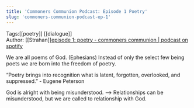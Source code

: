 ```yaml
---
title: 'Commoners Communion Podcast: Episode 1 Poetry'
slug: 'commoners-communion-podcast-ep-1'
---
```


Tags:[[poetry]] [[dialogue]]  
Author: [[Strahan]][episode 1: poetry - commoners communion | podcast on spotify](https://open.spotify.com/episode/76aCTFTqCVYHvAtRUG7uo3?si=HAzIOttdR-y3l9k6rT-U_w)

We are all poems of God. (Ephesians) Instead of only the select few being poets we are born into the freedom of poetry.

“Poetry brings into recognition what is latent, forgotten, overlooked, and suppressed.” - Eugene Peterson

God is alright with being misunderstood. —> Relationships can be misunderstood, but we are called to relationship with God.
